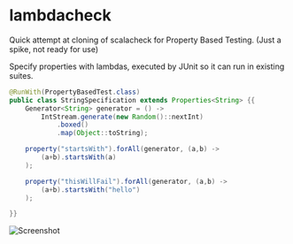 # lambdacheck
Quick attempt at cloning of scalacheck for Property Based Testing. (Just a spike, not ready for use)

Specify properties with lambdas, executed by JUnit so it can run in existing suites.

```java
@RunWith(PropertyBasedTest.class)
public class StringSpecification extends Properties<String> {{
    Generator<String> generator = () ->
        IntStream.generate(new Random()::nextInt)
            .boxed()
            .map(Object::toString);

    property("startsWith").forAll(generator, (a,b) ->
        (a+b).startsWith(a)
    );

    property("thisWillFail").forAll(generator, (a,b) ->
        (a+b).startsWith("hello")
    );

}}

```

![Screenshot](http://files.benjiweber.co.uk/b/lambdacheck.png)
